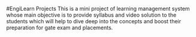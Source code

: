 #EngiLearn Projects
This is a mini project of learning management system whose main objective is to provide syllabus and video solution to the students which will help to dive deep into the concepts and boost their preparation for gate exam and placements.
